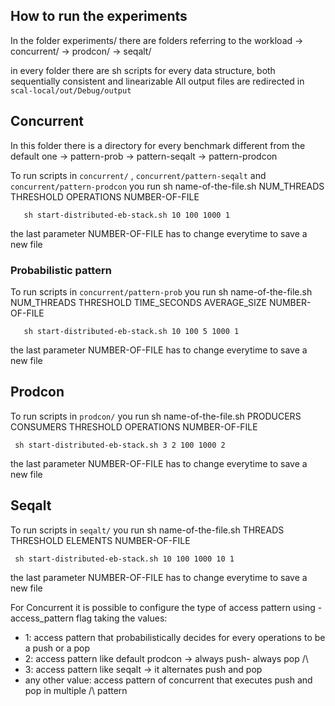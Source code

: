 ## How to run the experiments

In the folder experiments/ there are folders referring to the workload -> concurrent/
																       -> prodcon/
																       -> seqalt/

in every folder there are sh scripts for every data structure, both sequentially consistent and linearizable
All output files are redirected in ` scal-local/out/Debug/output  `

## Concurrent

In this folder there is a directory for every benchmark different from the default one -> pattern-prob
																					   -> pattern-seqalt
																					   -> pattern-prodcon

To run scripts in `concurrent/` , `concurrent/pattern-seqalt` and `concurrent/pattern-prodcon` you run 
sh name-of-the-file.sh NUM_THREADS THRESHOLD OPERATIONS NUMBER-OF-FILE

`   sh start-distributed-eb-stack.sh 10 100 1000 1`

the last parameter NUMBER-OF-FILE has to change everytime to save a new file

### Probabilistic pattern

To run scripts in `concurrent/pattern-prob` you run sh name-of-the-file.sh NUM_THREADS THRESHOLD TIME_SECONDS AVERAGE_SIZE NUMBER-OF-FILE

`   sh start-distributed-eb-stack.sh 10 100 5 1000 1`

the last parameter NUMBER-OF-FILE has to change everytime to save a new file


## Prodcon

To run scripts in `prodcon/` you run sh name-of-the-file.sh PRODUCERS CONSUMERS THRESHOLD OPERATIONS NUMBER-OF-FILE

` sh start-distributed-eb-stack.sh 3 2 100 1000 2`

the last parameter NUMBER-OF-FILE has to change everytime to save a new file


## Seqalt

To run scripts in `seqalt/` you run sh name-of-the-file.sh THREADS THRESHOLD ELEMENTS NUMBER-OF-FILE

` sh start-distributed-eb-stack.sh 10 100 1000 10 1`

the last parameter NUMBER-OF-FILE has to change everytime to save a new file





For Concurrent it is possible to configure the type of access pattern using -access_pattern flag taking the values:

* 1: access pattern that probabilistically decides for every operations to be a push or a pop
* 2: access pattern like default prodcon -> always push- always pop /\
* 3: access pattern like seqalt -> it alternates push and pop 
* any other value: access pattern of concurrent that executes push and pop in multiple /\ pattern
